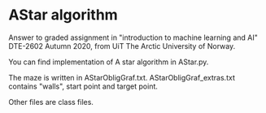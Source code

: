 # AStar algorithm

Answer to graded assignment in "introduction to machine learning and AI" DTE-2602 Autumn 2020, from UiT The Arctic University of Norway.

You can find implementation of A star algorithm in AStar.py.

The maze is written in AStarObligGraf.txt. AStarObligGraf_extras.txt contains "walls", start point and target point.

Other files are class files.
